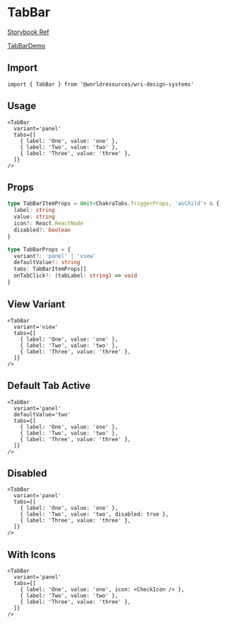# TabBar

[Storybook Ref](https://wri.github.io/wri-design-systems/?path=/docs/navigation-tab-bar--docs)

[TabBarDemo](https://github.com/wri/wri-design-systems/blob/main/src/components/Navigation/TabBar/TabBarDemo.tsx)

## Import

```tsx
import { TabBar } from '@worldresources/wri-design-systems'
```

## Usage

```tsx
<TabBar
  variant='panel'
  tabs={[
    { label: 'One', value: 'one' },
    { label: 'Two', value: 'two' },
    { label: 'Three', value: 'three' },
  ]}
/>
```

## Props

```ts
type TabBarItemProps = Omit<ChakraTabs.TriggerProps, 'asChild'> & {
  label: string
  value: string
  icon?: React.ReactNode
  disabled?: boolean
}

type TabBarProps = {
  variant?: 'panel' | 'view'
  defaultValue?: string
  tabs: TabBarItemProps[]
  onTabClick?: (tabLabel: string) => void
}
```

## View Variant

```tsx
<TabBar
  variant='view'
  tabs={[
    { label: 'One', value: 'one' },
    { label: 'Two', value: 'two' },
    { label: 'Three', value: 'three' },
  ]}
/>
```

## Default Tab Active

```tsx
<TabBar
  variant='panel'
  defaultValue='two'
  tabs={[
    { label: 'One', value: 'one' },
    { label: 'Two', value: 'two' },
    { label: 'Three', value: 'three' },
  ]}
/>
```

## Disabled

```tsx
<TabBar
  variant='panel'
  tabs={[
    { label: 'One', value: 'one' },
    { label: 'Two', value: 'two', disabled: true },
    { label: 'Three', value: 'three' },
  ]}
/>
```

## With Icons

```tsx
<TabBar
  variant='panel'
  tabs={[
    { label: 'One', value: 'one', icon: <CheckIcon /> },
    { label: 'Two', value: 'two' },
    { label: 'Three', value: 'three' },
  ]}
/>
```
